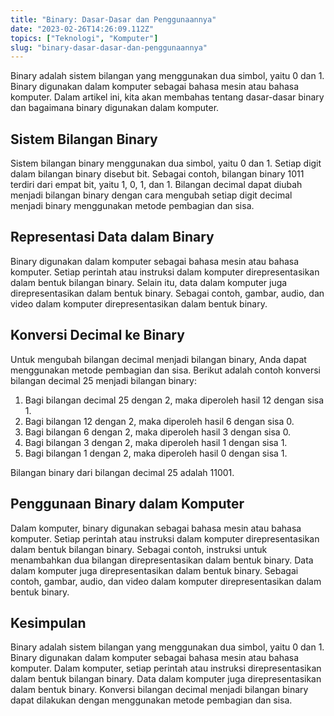 ```yaml
---
title: "Binary: Dasar-Dasar dan Penggunaannya"
date: "2023-02-26T14:26:09.112Z"
topics: ["Teknologi", "Komputer"]
slug: "binary-dasar-dasar-dan-penggunaannya"
---
```


Binary adalah sistem bilangan yang menggunakan dua simbol, yaitu 0 dan 1. Binary digunakan dalam komputer sebagai bahasa mesin atau bahasa komputer. Dalam artikel ini, kita akan membahas tentang dasar-dasar binary dan bagaimana binary digunakan dalam komputer.

## Sistem Bilangan Binary

Sistem bilangan binary menggunakan dua simbol, yaitu 0 dan 1. Setiap digit dalam bilangan binary disebut bit. Sebagai contoh, bilangan binary 1011 terdiri dari empat bit, yaitu 1, 0, 1, dan 1. Bilangan decimal dapat diubah menjadi bilangan binary dengan cara mengubah setiap digit decimal menjadi binary menggunakan metode pembagian dan sisa.

## Representasi Data dalam Binary

Binary digunakan dalam komputer sebagai bahasa mesin atau bahasa komputer. Setiap perintah atau instruksi dalam komputer direpresentasikan dalam bentuk bilangan binary. Selain itu, data dalam komputer juga direpresentasikan dalam bentuk binary. Sebagai contoh, gambar, audio, dan video dalam komputer direpresentasikan dalam bentuk binary.

## Konversi Decimal ke Binary

Untuk mengubah bilangan decimal menjadi bilangan binary, Anda dapat menggunakan metode pembagian dan sisa. Berikut adalah contoh konversi bilangan decimal 25 menjadi bilangan binary:

1. Bagi bilangan decimal 25 dengan 2, maka diperoleh hasil 12 dengan sisa 1.
2. Bagi bilangan 12 dengan 2, maka diperoleh hasil 6 dengan sisa 0.
3. Bagi bilangan 6 dengan 2, maka diperoleh hasil 3 dengan sisa 0.
4. Bagi bilangan 3 dengan 2, maka diperoleh hasil 1 dengan sisa 1.
5. Bagi bilangan 1 dengan 2, maka diperoleh hasil 0 dengan sisa 1.

Bilangan binary dari bilangan decimal 25 adalah 11001.

## Penggunaan Binary dalam Komputer

Dalam komputer, binary digunakan sebagai bahasa mesin atau bahasa komputer. Setiap perintah atau instruksi dalam komputer direpresentasikan dalam bentuk bilangan binary. Sebagai contoh, instruksi untuk menambahkan dua bilangan direpresentasikan dalam bentuk binary. Data dalam komputer juga direpresentasikan dalam bentuk binary. Sebagai contoh, gambar, audio, dan video dalam komputer direpresentasikan dalam bentuk binary.

## Kesimpulan

Binary adalah sistem bilangan yang menggunakan dua simbol, yaitu 0 dan 1. Binary digunakan dalam komputer sebagai bahasa mesin atau bahasa komputer. Dalam komputer, setiap perintah atau instruksi direpresentasikan dalam bentuk bilangan binary. Data dalam komputer juga direpresentasikan dalam bentuk binary. Konversi bilangan decimal menjadi bilangan binary dapat dilakukan dengan menggunakan metode pembagian dan sisa.
